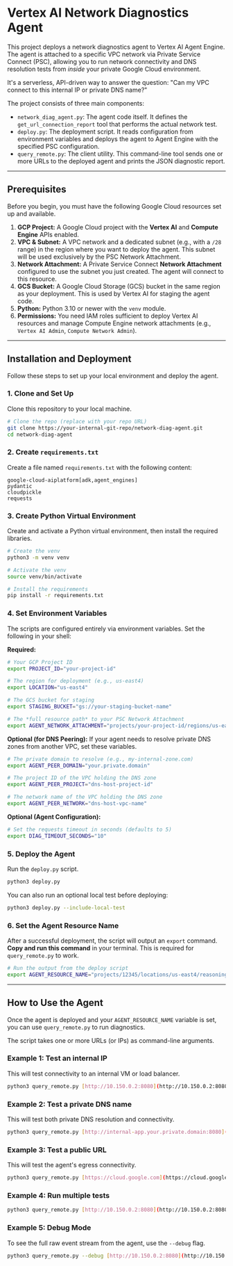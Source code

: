 # Vertex AI Network Diagnostics Agent

This project deploys a network diagnostics agent to Vertex AI Agent Engine. The agent is attached to a specific VPC network via Private Service Connect (PSC), allowing you to run network connectivity and DNS resolution tests from *inside* your private Google Cloud environment.

It's a serverless, API-driven way to answer the question: "Can my VPC connect to this internal IP or private DNS name?"

The project consists of three main components:
* `network_diag_agent.py`: The agent code itself. It defines the `get_url_connection_report` tool that performs the actual network test.
* `deploy.py`: The deployment script. It reads configuration from environment variables and deploys the agent to Agent Engine with the specified PSC configuration.
* `query_remote.py`: The client utility. This command-line tool sends one or more URLs to the deployed agent and prints the JSON diagnostic report.

---

## Prerequisites

Before you begin, you must have the following Google Cloud resources set up and available.

1.  **GCP Project:** A Google Cloud project with the **Vertex AI** and **Compute Engine** APIs enabled.
2.  **VPC & Subnet:** A VPC network and a dedicated subnet (e.g., with a `/28` range) in the region where you want to deploy the agent. This subnet will be used exclusively by the PSC Network Attachment.
3.  **Network Attachment:** A Private Service Connect **Network Attachment** configured to use the subnet you just created. The agent will connect to this resource.
4.  **GCS Bucket:** A Google Cloud Storage (GCS) bucket in the same region as your deployment. This is used by Vertex AI for staging the agent code.
5.  **Python:** Python 3.10 or newer with the `venv` module.
6.  **Permissions:** You need IAM roles sufficient to deploy Vertex AI resources and manage Compute Engine network attachments (e.g., `Vertex AI Admin`, `Compute Network Admin`).

---

## Installation and Deployment

Follow these steps to set up your local environment and deploy the agent.

### 1. Clone and Set Up
Clone this repository to your local machine.

```bash
# Clone the repo (replace with your repo URL)
git clone https://your-internal-git-repo/network-diag-agent.git
cd network-diag-agent
```

### 2. Create `requirements.txt`
Create a file named `requirements.txt` with the following content:
```
google-cloud-aiplatform[adk,agent_engines]
pydantic
cloudpickle
requests
```

### 3. Create Python Virtual Environment
Create and activate a Python virtual environment, then install the required libraries.

```bash
# Create the venv
python3 -m venv venv

# Activate the venv
source venv/bin/activate

# Install the requirements
pip install -r requirements.txt
```

### 4. Set Environment Variables
The scripts are configured entirely via environment variables. Set the following in your shell:

**Required:**
```bash
# Your GCP Project ID
export PROJECT_ID="your-project-id"

# The region for deployment (e.g., us-east4)
export LOCATION="us-east4"

# The GCS bucket for staging
export STAGING_BUCKET="gs://your-staging-bucket-name"

# The *full resource path* to your PSC Network Attachment
export AGENT_NETWORK_ATTACHMENT="projects/your-project-id/regions/us-east4/networkAttachments/your-network-attachment-name"
```

**Optional (for DNS Peering):**
If your agent needs to resolve private DNS zones from another VPC, set these variables.
```bash
# The private domain to resolve (e.g., my-internal-zone.com)
export AGENT_PEER_DOMAIN="your.private.domain"

# The project ID of the VPC holding the DNS zone
export AGENT_PEER_PROJECT="dns-host-project-id"

# The network name of the VPC holding the DNS zone
export AGENT_PEER_NETWORK="dns-host-vpc-name"
```

**Optional (Agent Configuration):**
```bash
# Set the requests timeout in seconds (defaults to 5)
export DIAG_TIMEOUT_SECONDS="10"
```

### 5. Deploy the Agent
Run the `deploy.py` script.

```bash
python3 deploy.py
```
You can also run an optional local test before deploying:
```bash
python3 deploy.py --include-local-test
```

### 6. Set the Agent Resource Name
After a successful deployment, the script will output an `export` command. **Copy and run this command** in your terminal. This is required for `query_remote.py` to work.

```bash
# Run the output from the deploy script
export AGENT_RESOURCE_NAME="projects/12345/locations/us-east4/reasoningEngines/67890"
```

---

## How to Use the Agent

Once the agent is deployed and your `AGENT_RESOURCE_NAME` variable is set, you can use `query_remote.py` to run diagnostics.

The script takes one or more URLs (or IPs) as command-line arguments.

### Example 1: Test an internal IP
This will test connectivity to an internal VM or load balancer.

```bash
python3 query_remote.py [http://10.150.0.2:8080](http://10.150.0.2:8080)
```

### Example 2: Test a private DNS name
This will test both private DNS resolution and connectivity.

```bash
python3 query_remote.py [http://internal-app.your.private.domain:8080](http://internal-app.your.private.domain:8080)
```

### Example 3: Test a public URL
This will test the agent's egress connectivity.

```bash
python3 query_remote.py [https://cloud.google.com](https://cloud.google.com)
```

### Example 4: Run multiple tests
```bash
python3 query_remote.py [http://10.150.0.2:8080](http://10.150.0.2:8080) [http://internal-app.your.private.domain](http://internal-app.your.private.domain)
```

### Example 5: Debug Mode
To see the full raw event stream from the agent, use the `--debug` flag.

```bash
python3 query_remote.py --debug [http://10.150.0.2:8080](http://10.150.0.2:8080)
```
